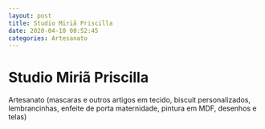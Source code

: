 ```yaml
---
layout: post
title: Studio Miriã Priscilla
date: 2020-04-10 00:52:45 
categories: Artesanato
---
```


# Studio Miriã Priscilla

Artesanato (mascaras e outros artigos em tecido, biscuit personalizados, lembrancinhas, enfeite de porta maternidade, pintura em MDF, desenhos e telas) 
